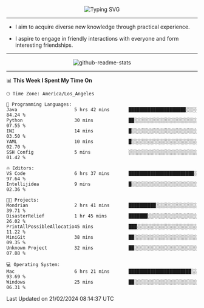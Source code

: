 <p align="center">
  <img src="https://readme-typing-svg.demolab.com?font=Fira+Code&weight=500&size=32&duration=2500&pause=1600&center=true&vCenter=true&random=false&width=1024&height=64&lines=Hi+there+%F0%9F%91%8B;I'm+delighted+you+could+make+it+here+%F0%9F%8E%89;I'm+Harry%2C+a+college+student+still+finding+my+way" alt="Typing SVG" />
</p>


---


- I aim to acquire diverse new knowledge through practical experience.

- I aspire to engage in friendly interactions with everyone and form interesting friendships.


---


<p align="center">
  <img src="https://github-readme-stats.vercel.app/api?username=Harry-Jing&show_icons=true" alt="github-readme-stats"/>
</p>


---

<!--START_SECTION:waka-->
📊 **This Week I Spent My Time On** 

```text
🕑︎ Time Zone: America/Los_Angeles

💬 Programming Languages: 
Java                     5 hrs 42 mins       █████████████████████░░░░   84.24 % 
Python                   30 mins             ██░░░░░░░░░░░░░░░░░░░░░░░   07.55 % 
INI                      14 mins             █░░░░░░░░░░░░░░░░░░░░░░░░   03.50 % 
YAML                     10 mins             █░░░░░░░░░░░░░░░░░░░░░░░░   02.70 % 
SSH Config               5 mins              ░░░░░░░░░░░░░░░░░░░░░░░░░   01.42 % 

🔥 Editors: 
VS Code                  6 hrs 37 mins       ████████████████████████░   97.64 % 
Intellijidea             9 mins              █░░░░░░░░░░░░░░░░░░░░░░░░   02.36 % 

🐱‍💻 Projects: 
Mondrian                 2 hrs 41 mins       ██████████░░░░░░░░░░░░░░░   39.71 % 
DisasterRelief           1 hr 45 mins        ███████░░░░░░░░░░░░░░░░░░   26.02 % 
PrintAllPossibleAllocatio45 mins             ███░░░░░░░░░░░░░░░░░░░░░░   11.22 % 
MiniGit                  38 mins             ██░░░░░░░░░░░░░░░░░░░░░░░   09.35 % 
Unknown Project          32 mins             ██░░░░░░░░░░░░░░░░░░░░░░░   07.88 % 

💻 Operating System: 
Mac                      6 hrs 21 mins       ███████████████████████░░   93.69 % 
Windows                  25 mins             ██░░░░░░░░░░░░░░░░░░░░░░░   06.31 % 
```


 Last Updated on 21/02/2024 08:14:37 UTC
<!--END_SECTION:waka-->
